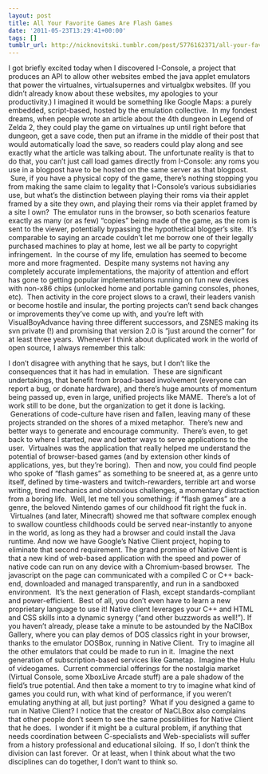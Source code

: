 ```yaml
---
layout: post
title: All Your Favorite Games Are Flash Games
date: '2011-05-23T13:29:41+00:00'
tags: []
tumblr_url: http://nicknovitski.tumblr.com/post/5776162371/all-your-favorite-games-are-flash-games
---
```

I got briefly excited today when I discovered I-Console, a project that produces an API to allow other websites embed the java applet emulators that power the virtualnes, virtualsupernes and virtualgbx websites.
(If you didn’t already know about these websites, my apologies to your productivity.)
I imagined it would be something like Google Maps: a purely embedded, script-based, hosted by the emulation collective.  In my fondest dreams, when people wrote an article about the 4th dungeon in Legend of Zelda 2, they could play the game on virtualnes up until right before that dungeon, get a save code, then put an iframe in the middle of their post that would automatically load the save, so readers could play along and see exactly what the article was talking about.
The unfortunate reality is that to do that, you can’t just call load games directly from I-Console: any roms you use in a blogpost have to be hosted on the same server as that blogpost.  Sure, if you have a physical copy of the game, there’s nothing stopping you from making the same claim to legality that I-Console’s various subsidiaries use, but what’s the distinction between playing their roms via their applet framed by a site they own, and playing their roms via their applet framed by a site I own?  The emulator runs in the browser, so both scenarios feature exactly as many (or as few) “copies” being made of the game, as the rom is sent to the viewer, potentially bypassing the hypothetical blogger’s site.  It’s comparable to saying an arcade couldn’t let me borrow one of their legally purchased machines to play at home, lest we all be party to copyright infringement. 
In the course of my life, emulation has seemed to become more and more fragmented.  Despite many systems not having any completely accurate implementations, the majority of attention and effort has gone to getting popular implementations running on fun new devices with non-x86 chips (unlocked home and portable gaming consoles, phones, etc).  Then activity in the core project slows to a crawl, their leaders vanish or become hostile and insular, the porting projects can’t send back changes or improvements they’ve come up with, and you’re left with VisualBoyAdvance having three different successors, and ZSNES making its svn private (!) and promising that version 2.0 is “just around the corner” for at least three years. 
Whenever I think about duplicated work in the world of open source, I always remember this talk:

I don’t disagree with anything that he says, but I don’t like the consequences that it has had in emulation.  These are significant undertakings, that benefit from broad-based involvement (everyone can report a bug, or donate hardware), and there’s huge amounts of momentum being passed up, even in large, unified projects like MAME.  There’s a lot of work still to be done, but the organization to get it done is lacking.  Generations of code-culture have risen and fallen, leaving many of these projects stranded on the shores of a mixed metaphor.  There’s new and better ways to generate and encourage community.  There’s even, to get back to where I started, new and better ways to serve applications to the user. 
Virtualnes was the application that really helped me understand the potential of browser-based games (and by extension other kinds of applications, yes, but they’re boring).  Then and now, you could find people who spoke of “flash games” as something to be sneered at, as a genre unto itself, defined by time-wasters and twitch-rewarders, terrible art and worse writing, tired mechanics and obnoxious challenges, a momentary distraction from a boring life.  Well, let me tell you something: if “flash games” are a genre, the beloved Nintendo games of our childhood fit right the fuck in.  Virtualnes (and later, Minecraft) showed me that software complex enough to swallow countless childhoods could be served near-instantly to anyone in the world, as long as they had a browser and could install the Java runtime.
And now we have Google’s Native Client project, hoping to eliminate that second requirement.
The grand promise of Native Client is that a new kind of web-based application with the speed and power of native code can run on any device with a Chromium-based browser.  The javascript on the page can communicated with a compiled C or C++ back-end, downloaded and managed transparently, and run in a sandboxed environment.  It’s the next generation of Flash, except standards-compliant and power-efficient.  Best of all, you don’t even have to learn a new proprietary language to use it! Native client leverages your C++ and HTML and CSS skills into a dynamic synergy (“and other buzzwords as well!”).
If you haven’t already, please take a minute to be astounded by the NaClBox Gallery, where you can play demos of DOS classics right in your browser, thanks to the emulator DOSBox, running in Native Client.  Try to imagine all the other emulators that could be made to run in it.  Imagine the next generation of subscription-based services like Gametap.  Imagine the Hulu of videogames.  Current commercial offerings for the nostalgia market (Virtual Console, some XboxLive Arcade stuff) are a pale shadow of the field’s true potential.
And then take a moment to try to imagine what kind of games you could run, with what kind of performance, if you weren’t emulating anything at all, but just porting?  What if you designed a game to run in Native Client?
I notice that the creator of NaCLBox also complains that other people don’t seem to see the same possibilities for Native Client that he does.  I wonder if it might be a cultural problem, if anything that needs coordination between C-specialists and Web-specialists will suffer from a history professional and educational siloing.  If so, I don’t think the division can last forever.  Or at least, when I think about what the two disciplines can do together, I don’t want to think so.
